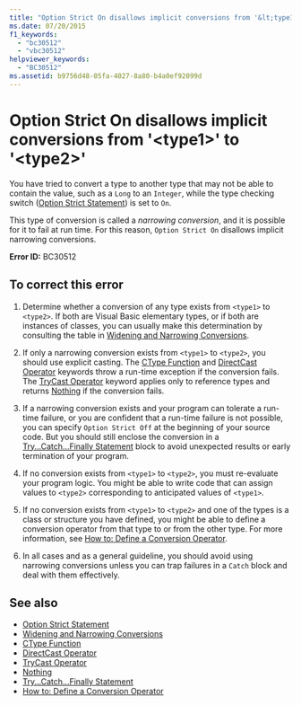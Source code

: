 ```yaml
---
title: "Option Strict On disallows implicit conversions from '&lt;type1&gt;' to '&lt;type2&gt;'"
ms.date: 07/20/2015
f1_keywords: 
  - "bc30512"
  - "vbc30512"
helpviewer_keywords: 
  - "BC30512"
ms.assetid: b9756d48-05fa-4027-8a80-b4a0ef92099d
---
```

# Option Strict On disallows implicit conversions from '&lt;type1&gt;' to '&lt;type2&gt;'
You have tried to convert a type to another type that may not be able to contain the value, such as a `Long` to an `Integer`, while the type checking switch ([Option Strict Statement](../../visual-basic/language-reference/statements/option-strict-statement.md)) is set to `On`.  
  
 This type of conversion is called a *narrowing conversion*, and it is possible for it to fail at run time. For this reason, `Option Strict On` disallows implicit narrowing conversions.  
  
 **Error ID:** BC30512  
  
## To correct this error  
  
1.  Determine whether a conversion of any type exists from `<type1>` to `<type2>`. If both are Visual Basic elementary types, or if both are instances of classes, you can usually make this determination by consulting the table in [Widening and Narrowing Conversions](../../visual-basic/programming-guide/language-features/data-types/widening-and-narrowing-conversions.md).  
  
2.  If only a narrowing conversion exists from `<type1>` to `<type2>`, you should use explicit casting. The [CType Function](../../visual-basic/language-reference/functions/ctype-function.md) and [DirectCast Operator](../../visual-basic/language-reference/operators/directcast-operator.md) keywords throw a run-time exception if the conversion fails. The [TryCast Operator](../../visual-basic/language-reference/operators/trycast-operator.md) keyword applies only to reference types and returns [Nothing](../../visual-basic/language-reference/nothing.md) if the conversion fails.  
  
3.  If a narrowing conversion exists and your program can tolerate a run-time failure, or you are confident that a run-time failure is not possible, you can specify `Option Strict Off` at the beginning of your source code. But you should still enclose the conversion in a [Try...Catch...Finally Statement](../../visual-basic/language-reference/statements/try-catch-finally-statement.md) block to avoid unexpected results or early termination of your program.  
  
4.  If no conversion exists from `<type1>` to `<type2>`, you must re-evaluate your program logic. You might be able to write code that can assign values to `<type2>` corresponding to anticipated values of `<type1>`.  
  
5.  If no conversion exists from `<type1>` to `<type2>` and one of the types is a class or structure you have defined, you might be able to define a conversion operator from that type to or from the other type. For more information, see [How to: Define a Conversion Operator](../../visual-basic/programming-guide/language-features/procedures/how-to-define-a-conversion-operator.md).  
  
6.  In all cases and as a general guideline, you should avoid using narrowing conversions unless you can trap failures in a `Catch` block and deal with them effectively.  
  
## See also
- [Option Strict Statement](../../visual-basic/language-reference/statements/option-strict-statement.md)
- [Widening and Narrowing Conversions](../../visual-basic/programming-guide/language-features/data-types/widening-and-narrowing-conversions.md)
- [CType Function](../../visual-basic/language-reference/functions/ctype-function.md)
- [DirectCast Operator](../../visual-basic/language-reference/operators/directcast-operator.md)
- [TryCast Operator](../../visual-basic/language-reference/operators/trycast-operator.md)
- [Nothing](../../visual-basic/language-reference/nothing.md)
- [Try...Catch...Finally Statement](../../visual-basic/language-reference/statements/try-catch-finally-statement.md)
- [How to: Define a Conversion Operator](../../visual-basic/programming-guide/language-features/procedures/how-to-define-a-conversion-operator.md)

